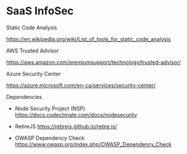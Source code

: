 # SaaS InfoSec

Static Code Analysis

https://en.wikipedia.org/wiki/List_of_tools_for_static_code_analysis

AWS Trusted Advisor

https://aws.amazon.com/premiumsupport/technology/trusted-advisor/

Azure Security Center

https://azure.microsoft.com/en-ca/services/security-center/

Dependencies

- Node Security Project (NSP)
https://docs.codeclimate.com/docs/nodesecurity

- RetireJS
https://retirejs.github.io/retire.js/

- OWASP Dependency Check
https://www.owasp.org/index.php/OWASP_Dependency_Check



